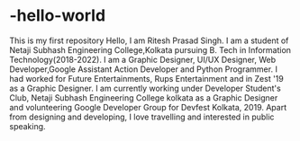# -hello-world
This is my first repository
Hello, I am Ritesh Prasad Singh. I am a student of Netaji Subhash Engineering College,Kolkata pursuing B. Tech in Information Technology(2018-2022). I am a Graphic Designer, UI/UX Designer, Web Developer,Google Assistant Action Developer and Python Programmer.
    I had worked for Future Entertainments, Rups Entertainment and in Zest '19 as a Graphic Designer. I am currently working under Developer Student's Club, Netaji Subhash Engineering College kolkata as a Graphic Designer and volunteering Google Developer Group for Devfest Kolkata, 2019.
    Apart from designing and developing, I love travelling and interested in public speaking. 
